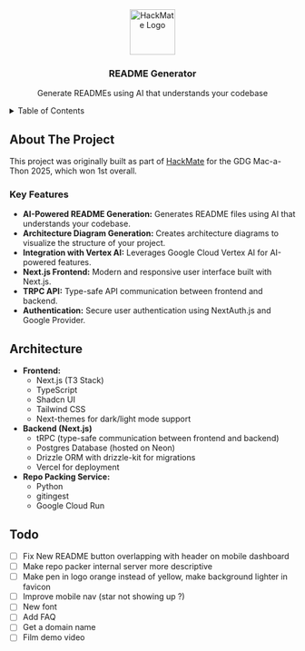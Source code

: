 <div align="center">
  <a href="https://readme-generator-psi.vercel.app/readme">
    <img src="https://readme-generator-psi.vercel.app/favicon.ico" alt="HackMate Logo" width="80" height="80">
  </a>

<h3 align="center">README Generator</h3>
  <p align="center">
    Generate READMEs using AI that understands your codebase
  </p>
</div>

<!-- TABLE OF CONTENTS -->
<details>
  <summary>Table of Contents</summary>
  <ol>
    <li>
      <a href="#about-the-project">About The Project</a>
      <ul>
        <!-- <li><a href="#demo">Demo</a></li> -->
        <li><a href="#key-features">Key Features</a></li>
      </ul>
    </li>
    <li><a href="#architecture">Architecture</a></li>
  </ol>
</details>

## About The Project

This project was originally built as part of [HackMate](https://github.com/owengretzinger/hackmate) for the GDG Mac-a-Thon 2025, which won 1st overall.

<!-- ### Demo

<div align="center">
  <a href="https://youtu.be/sD66NuLWxFw?si=YTVOI7qggv-7y0mL&t=23">
    <img src="https://github.com/user-attachments/assets/6153bf9a-325a-4df2-a8c7-3f9afab40a38" alt="HackMate Demo">
  </a>
  <p>
    Click the image to see a short demo (HackMate demo video)
  </p>
</div> -->

### Key Features

- **AI-Powered README Generation:** Generates README files using AI that understands your codebase.
- **Architecture Diagram Generation:** Creates architecture diagrams to visualize the structure of your project.
- **Integration with Vertex AI:** Leverages Google Cloud Vertex AI for AI-powered features.
- **Next.js Frontend:** Modern and responsive user interface built with Next.js.
- **TRPC API:** Type-safe API communication between frontend and backend.
- **Authentication:** Secure user authentication using NextAuth.js and Google Provider.

## Architecture

- **Frontend:**
  - Next.js (T3 Stack)
  - TypeScript
  - Shadcn UI
  - Tailwind CSS
  - Next-themes for dark/light mode support
- **Backend (Next.js)**
  - tRPC (type-safe communication between frontend and backend)
  - Postgres Database (hosted on Neon)
  - Drizzle ORM with drizzle-kit for migrations
  - Vercel for deployment
- **Repo Packing Service:**
  - Python
  - gitingest
  - Google Cloud Run

## Todo

- [ ] Fix New README button overlapping with header on mobile dashboard
- [ ] Make repo packer internal server more descriptive
- [ ] Make pen in logo orange instead of yellow, make background lighter in favicon
- [ ] Improve mobile nav (star not showing up ?)
- [ ] New font
- [ ] Add FAQ
- [ ] Get a domain name
- [ ] Film demo video
